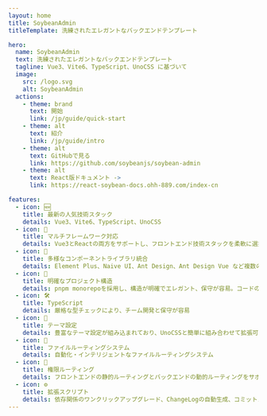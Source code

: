 ```yaml
---
layout: home
title: SoybeanAdmin
titleTemplate: 洗練されたエレガントなバックエンドテンプレート

hero:
  name: SoybeanAdmin
  text: 洗練されたエレガントなバックエンドテンプレート
  tagline: Vue3、Vite6、TypeScript、UnoCSS に基づいて
  image:
    src: /logo.svg
    alt: SoybeanAdmin
  actions:
    - theme: brand
      text: 開始
      link: /jp/guide/quick-start
    - theme: alt
      text: 紹介
      link: /jp/guide/intro
    - theme: alt
      text: GitHubで見る
      link: https://github.com/soybeanjs/soybean-admin
    - theme: alt
      text: React版ドキュメント ->
      link: https://react-soybean-docs.ohh-889.com/index-cn

features:
  - icon: 🆕
    title: 最新の人気技術スタック
    details: Vue3、Vite6、TypeScript、UnoCSS
  - icon: 🔄
    title: マルチフレームワーク対応
    details: Vue3とReactの両方をサポートし、フロントエンド技術スタックを柔軟に選択可能
  - icon: 🎨
    title: 多様なコンポーネントライブラリ統合
    details: Element Plus、Naive UI、Ant Design、Ant Design Vue など複数のコンポーネントライブラリに対応し、多様なUIニーズを満たす
  - icon: 🦋
    title: 明確なプロジェクト構造
    details: pnpm monorepoを採用し、構造が明確でエレガント、保守が容易。コードの規範性も非常に高い
  - icon: 🛠️
    title: TypeScript
    details: 厳格な型チェックにより、チーム開発と保守が容易
  - icon: 🔩
    title: テーマ設定
    details: 豊富なテーマ設定が組み込まれており、UnoCSSと簡単に組み合わせて拡張可能
  - icon: 🔗
    title: ファイルルーティングシステム
    details: 自動化・インテリジェントなファイルルーティングシステム
  - icon: 🔑
    title: 権限ルーティング
    details: フロントエンドの静的ルーティングとバックエンドの動的ルーティングをサポート
  - icon: ⚙️
    title: 拡張スクリプト
    details: 依存関係のワンクリックアップグレード、ChangeLogの自動生成、コミットメッセージの生成などのスクリプト機能を提供し、開発効率を大幅に向上。
---
```


<script setup>
import {
  VPTeamPage,
  VPTeamPageTitle,
  VPTeamMembers,
  VPTeamPageSection
} from 'vitepress/theme';

const partners = [
  {
    avatar: '	https://avatars.githubusercontent.com/u/49704545?v=4',
    name: 'Soybean',
    title: '作者',
    desc: 'SoybeanJS团队创建者，SoybeanAdmin作者。',
    links: [
      { icon: 'github', link: 'https://github.com/honghuangdc' }
    ]
  },
  {
    avatar: '	https://avatars.githubusercontent.com/u/79054161?v=4',
    name: '青菜白玉汤',
    title: '前端开发 · 广东',
    desc: '负责前端周边开发维护，文档编写，社区维护。',
    links: [
      { icon: 'github', link: 'https://github.com/Azir-11' }
    ]
  },
  {
    avatar: 'https://avatars.githubusercontent.com/u/18189346?v=4',
    name: 'paynezhuang',
    links: [
      { icon: 'github', link: 'https://github.com/paynezhuang' }
    ]
  },
  {
    avatar: '	https://avatars.githubusercontent.com/u/35002714?v=4',
    name: 'fonghehe',
    desc:'热衷新技术，探究新技术的应用和实践，并在实际的项目中使用',
    links: [
      { icon: 'github', link: 'https://github.com/fonghehe' }
    ]
  },
  {
    avatar: 'https://avatars.githubusercontent.com/u/37368500?v=4',
    name: '我问这瓜保熟吗',
    links: [
      { icon: 'github', link: 'https://github.com/ByteByteBrew' }
    ]
  },
  {
    avatar: 'https://avatars.githubusercontent.com/u/43030980?v=4',
    name: 'yanbowen',
    links: [
      { icon: 'github', link: 'https://github.com/yanbowe' }
    ]
  },
  {
    avatar: 'https://avatars.githubusercontent.com/u/53158783?v=4',
    name: 'lisong',
    links: [
      { icon: 'github', link: 'https://github.com/SonyLeo' }
    ]
  },
  {
    avatar: 'https://avatars.githubusercontent.com/u/155351881?v=4',
    name: 'Ohh',
    title: '前端开发 · 郑州',
    links: [
      { icon: 'github', link: 'https://github.com/mufeng889' }
    ]
  },
  {
    avatar: '	https://avatars.githubusercontent.com/u/23544762?s=96&v=4',
    name: '一寸灰',
    title: '前端开发 · 北京',
    desc: 'Why not',
    links: [
      { icon: 'github', link: 'https://github.com/skyfeiz' }
    ]
  },
]
</script>

<VPTeamPage>
  <VPTeamPageTitle>
    <template #title>SoybeanJs チーム</template>
  </VPTeamPageTitle>
  <VPTeamPageSection>
    <template #members>
      <VPTeamMembers size="small" :members="partners" />
    </template>
  </VPTeamPageSection>
</VPTeamPage>
